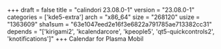 +++
draft = false
title = "calindori 23.08.0-1"
version = "23.08.0-1"
categories = ['kde5-extra']
arch = "x86_64"
size = "268120"
usize = "1363609"
sha1sum = "63e1047eed2e16f3e6822a791785ae713382cc31"
depends = "['kirigami2', 'kcalendarcore', 'kpeople5', 'qt5-quickcontrols2', 'knotifications']"
+++
Calendar for Plasma Mobil